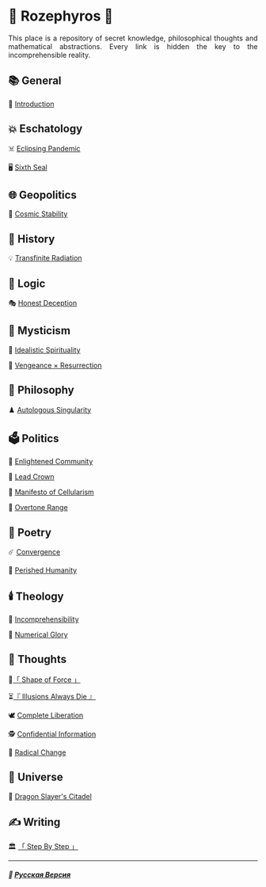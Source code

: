 # 🌹 Rozephyros 🌹
<p align="justify">This place is a repository of secret knowledge, philosophical thoughts and mathematical abstractions. Every link is hidden the key to the incomprehensible reality.</p>

## 📚 General
🥀 [Introduction](introduction.md)
## 💥 Eschatology
☠️ [Eclipsing Pandemic](redplague.md)

🖥️ [Sixth Seal](sixth_seal.md)
## 🌐 Geopolitics
🌌 [Cosmic Stability](stability.md)
## 🏺 History
💡 [Transfinite Radiation](radiation.md)
## 🦉 Logic
🎭 [Honest Deception](deception.md)
## 🔮 Mysticism
🔮 [Idealistic Spirituality](mirage.md)

🧙 [Vengeance × Resurrection](coronzon.md)
## 🗿 Philosophy
♟️ [Autologous Singularity](autologous.md)
## 🗳️ Politics
🌾 [Enlightened Community](communalism.md)

👑 [Lead Crown](leadcrown.md)

🦠 [Manifesto of Cellularism](cellularism.md)

🏬 [Overtone Range](overtone_range.md)
## 📝 Poetry
☄️ [Convergence](convergence.md)

🥀 [Perished Humanity](perished_humanity.md)
## 🕯️ Theology
🔮 [Incomprehensibility](incomprehensibility.md)

🧮 [Numerical Glory](numericalglory.md)
## 💭 Thoughts
👊[「 Shape of Force 」](shape_of_force.md)

⏳[『 Illusions Always Die 』](illusions.md)

🕊️ [Complete Liberation](liberation.md)

🕵️ [Confidential Information](confidential.md)

🦸 [Radical Change](true_heroism.md)
## 🌌 Universe
🐉 [Dragon Slayer's Citadel](dragon_citadel.md)
## ✍️ Writing
🏛️ [「 Step By Step 」](step_by_step.md)

***

##### 🌻 [Русская Версия](index-2.md)




